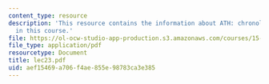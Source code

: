 ```yaml
---
content_type: resource
description: 'This resource contains the information about ATH: chronological stages
  in this course.'
file: https://ol-ocw-studio-app-production.s3.amazonaws.com/courses/15-963-management-accounting-and-control-spring-2007/aef15469a706f4ae855e98783ca3e385_lec23.pdf
file_type: application/pdf
resourcetype: Document
title: lec23.pdf
uid: aef15469-a706-f4ae-855e-98783ca3e385
---
```

